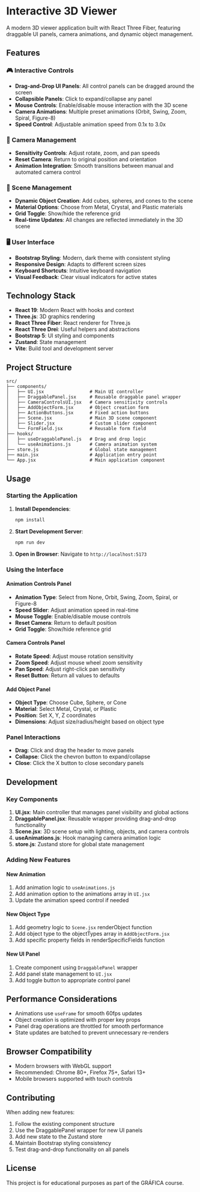 

# Interactive 3D Viewer

A modern 3D viewer application built with React Three Fiber, featuring draggable UI panels, camera animations, and dynamic object management.

## Features

### 🎮 Interactive Controls
- **Drag-and-Drop UI Panels**: All control panels can be dragged around the screen
- **Collapsible Panels**: Click to expand/collapse any panel
- **Mouse Controls**: Enable/disable mouse interaction with the 3D scene
- **Camera Animations**: Multiple preset animations (Orbit, Swing, Zoom, Spiral, Figure-8)
- **Speed Control**: Adjustable animation speed from 0.1x to 3.0x

### 🎯 Camera Management
- **Sensitivity Controls**: Adjust rotate, zoom, and pan speeds
- **Reset Camera**: Return to original position and orientation
- **Animation Integration**: Smooth transitions between manual and automated camera control

### 🎨 Scene Management
- **Dynamic Object Creation**: Add cubes, spheres, and cones to the scene
- **Material Options**: Choose from Metal, Crystal, and Plastic materials
- **Grid Toggle**: Show/hide the reference grid
- **Real-time Updates**: All changes are reflected immediately in the 3D scene

### 🖥️ User Interface
- **Bootstrap Styling**: Modern, dark theme with consistent styling
- **Responsive Design**: Adapts to different screen sizes
- **Keyboard Shortcuts**: Intuitive keyboard navigation
- **Visual Feedback**: Clear visual indicators for active states

## Technology Stack

- **React 19**: Modern React with hooks and context
- **Three.js**: 3D graphics rendering
- **React Three Fiber**: React renderer for Three.js
- **React Three Drei**: Useful helpers and abstractions
- **Bootstrap 5**: UI styling and components
- **Zustand**: State management
- **Vite**: Build tool and development server

## Project Structure

```
src/
├── components/
│   ├── UI.jsx                 # Main UI controller
│   ├── DraggablePanel.jsx     # Reusable draggable panel wrapper
│   ├── CameraControlsUI.jsx   # Camera sensitivity controls
│   ├── AddObjectForm.jsx      # Object creation form
│   ├── ActionButtons.jsx      # Fixed action buttons
│   ├── Scene.jsx              # Main 3D scene component
│   ├── Slider.jsx             # Custom slider component
│   └── FormField.jsx          # Reusable form field
├── hooks/
│   ├── useDraggablePanel.js   # Drag and drop logic
│   └── useAnimations.js       # Camera animation system
├── store.js                   # Global state management
├── main.jsx                   # Application entry point
└── App.jsx                    # Main application component
```

## Usage

### Starting the Application

1. **Install Dependencies**:
   ```bash
   npm install
   ```

2. **Start Development Server**:
   ```bash
   npm run dev
   ```

3. **Open in Browser**:
   Navigate to `http://localhost:5173`

### Using the Interface

#### Animation Controls Panel
- **Animation Type**: Select from None, Orbit, Swing, Zoom, Spiral, or Figure-8
- **Speed Slider**: Adjust animation speed in real-time
- **Mouse Toggle**: Enable/disable mouse controls
- **Reset Camera**: Return to default position
- **Grid Toggle**: Show/hide reference grid

#### Camera Controls Panel
- **Rotate Speed**: Adjust mouse rotation sensitivity
- **Zoom Speed**: Adjust mouse wheel zoom sensitivity
- **Pan Speed**: Adjust right-click pan sensitivity
- **Reset Button**: Return all values to defaults

#### Add Object Panel
- **Object Type**: Choose Cube, Sphere, or Cone
- **Material**: Select Metal, Crystal, or Plastic
- **Position**: Set X, Y, Z coordinates
- **Dimensions**: Adjust size/radius/height based on object type

### Panel Interactions

- **Drag**: Click and drag the header to move panels
- **Collapse**: Click the chevron button to expand/collapse
- **Close**: Click the X button to close secondary panels

## Development

### Key Components

1. **UI.jsx**: Main controller that manages panel visibility and global actions
2. **DraggablePanel.jsx**: Reusable wrapper providing drag-and-drop functionality
3. **Scene.jsx**: 3D scene setup with lighting, objects, and camera controls
4. **useAnimations.js**: Hook managing camera animation logic
5. **store.js**: Zustand store for global state management

### Adding New Features

#### New Animation
1. Add animation logic to `useAnimations.js`
2. Add animation option to the animations array in `UI.jsx`
3. Update the animation speed control if needed

#### New Object Type
1. Add geometry logic to `Scene.jsx` renderObject function
2. Add object type to the objectTypes array in `AddObjectForm.jsx`
3. Add specific property fields in renderSpecificFields function

#### New UI Panel
1. Create component using `DraggablePanel` wrapper
2. Add panel state management to `UI.jsx`
3. Add toggle button to appropriate control panel

## Performance Considerations

- Animations use `useFrame` for smooth 60fps updates
- Object creation is optimized with proper key props
- Panel drag operations are throttled for smooth performance
- State updates are batched to prevent unnecessary re-renders

## Browser Compatibility

- Modern browsers with WebGL support
- Recommended: Chrome 80+, Firefox 75+, Safari 13+
- Mobile browsers supported with touch controls

## Contributing

When adding new features:
1. Follow the existing component structure
2. Use the DraggablePanel wrapper for new UI panels
3. Add new state to the Zustand store
4. Maintain Bootstrap styling consistency
5. Test drag-and-drop functionality on all panels

## License

This project is for educational purposes as part of the GRÁFICA course.
